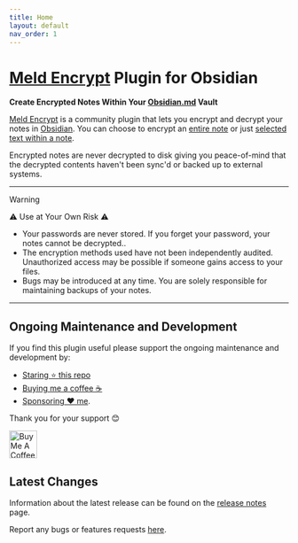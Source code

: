 ```yaml
---
title: Home
layout: default
nav_order: 1
---
```


# [Meld Encrypt](https://github.com/meld-cp/obsidian-encrypt) Plugin for Obsidian

**Create Encrypted Notes Within Your [Obsidian.md](https://obsidian.md/) Vault**

[Meld Encrypt](https://github.com/meld-cp/obsidian-encrypt) is a community plugin that lets you encrypt and decrypt your notes in [Obsidian](https://obsidian.md/). You can choose to encrypt an [entire note](https://meld-cp.github.io/obsidian-encrypt/whole-encrypted-notes.html) or just [selected text within a note](https://meld-cp.github.io/obsidian-encrypt/in-place-encryption.html).

Encrypted notes are never decrypted to disk giving you peace-of-mind that the decrypted contents haven't been sync'd or backed up to external systems.

---

> [!WARNING]
> ⚠️ Use at Your Own Risk ⚠️
> - Your passwords are never stored. If you forget your password, your notes cannot be decrypted..
> - The encryption methods used have not been independently audited. Unauthorized access may be possible if someone gains access to your files.
> - Bugs may be introduced at any time. You are solely responsible for maintaining backups of your notes.

---

## Ongoing Maintenance and Development

If you find this plugin useful please support the ongoing maintenance and development by:
* [Staring ⭐ this repo](https://github.com/meld-cp/obsidian-encrypt)
* [Buying me a coffee ☕](https://www.buymeacoffee.com/cleon)
* [Sponsoring ❤️ me](https://github.com/sponsors/meld-cp).

Thank you for your support 😊

<a href="https://www.buymeacoffee.com/cleon" target="_blank"><img src="https://cdn.buymeacoffee.com/buttons/v2/default-yellow.png" alt="Buy Me A Coffee" style="height: 50px !important;" ></a>


## Latest Changes

Information about the latest release can be found on the [release notes](https://meld-cp.github.io/obsidian-encrypt/release-notes.html) page.

Report any bugs or features requests [here](https://github.com/meld-cp/obsidian-encrypt/issues).
